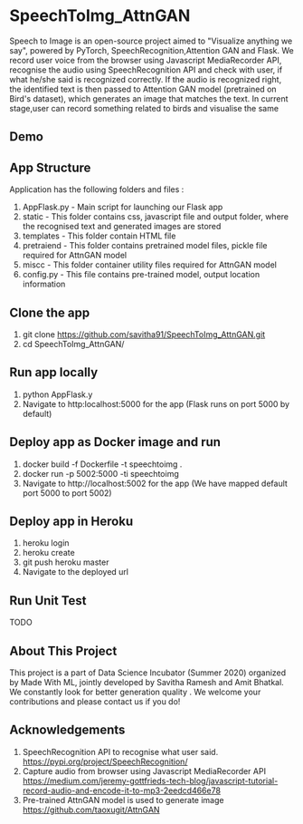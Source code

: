 # SpeechToImg_AttnGAN

Speech to Image is an open-source project aimed to "Visualize anything we say", powered by PyTorch, SpeechRecognition,Attention GAN and Flask. We record user voice from the browser using Javascript MediaRecorder API, recognise the audio using SpeechRecognition API and check with user, if what he/she said is recognized correctly. If the audio is recognized right, the identified text is then passed to Attention GAN model (pretrained on Bird's dataset), which generates an image that matches the text. In current stage,user can record something related to birds and visualise the same


## Demo



## App Structure
Application has the following folders and files :

1. AppFlask.py - Main script for launching our Flask app
2. static - This folder contains css, javascript file and output folder, where the recognised text and generated images are stored
3. templates - This folder contain HTML file
4. pretraiend - This folder contains pretrained model files, pickle file required for AttnGAN model
5. miscc - This folder container utility files required for AttnGAN model
6. config.py - This file contains pre-trained model, output location information

## Clone the app 
1. git clone https://github.com/savitha91/SpeechToImg_AttnGAN.git
2. cd SpeechToImg_AttnGAN/

## Run app locally
1. python AppFlask.y
2. Navigate to http:localhost:5000 for the app (Flask runs on port 5000 by default)

## Deploy app as Docker image and run 
1. docker build -f Dockerfile -t speechtoimg .
2. docker run -p 5002:5000 -ti speechtoimg
3. Navigate to http://localhost:5002 for the app (We have mapped default port 5000 to port 5002)

## Deploy app in Heroku
1. heroku login
2. heroku create
3. git push heroku master
4. Navigate to the deployed url

## Run Unit Test
TODO

## About This Project
This project is a part of Data Science Incubator (Summer 2020) organized by Made With ML, jointly developed by Savitha Ramesh and Amit Bhatkal. We constantly look for better generation quality . We welcome your contributions and please contact us if you do!

## Acknowledgements
1. SpeechRecognition API to recognise what user said. 
https://pypi.org/project/SpeechRecognition/
2. Capture audio from browser using Javascript MediaRecorder API
https://medium.com/jeremy-gottfrieds-tech-blog/javascript-tutorial-record-audio-and-encode-it-to-mp3-2eedcd466e78
3. Pre-trained AttnGAN model is used to generate image 
https://github.com/taoxugit/AttnGAN


